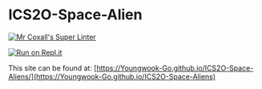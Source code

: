 # ICS2O-Space-Alien

[![Mr Coxall's Super Linter](https://github.com/Youngwook-Go/ICS2O-Space-Aliens/workflows/Mr%20Coxall's%20Super%20Linter/badge.svg)](https://github.com/Youngwook-Go/ICS2O-Space-Aliens/actions)

[![Run on Repl.it](https://repl.it/badge/github/Youngwook-Go/ICS2O-Space-Aliens)](https://repl.it/github/Youngwook-Go/ICS2O-Space-Aliens)

This site can be found at: [https://Youngwook-Go.github.io/ICS2O-Space-Aliens/](https://Youngwook-Go.github.io/ICS2O-Space-Aliens)
